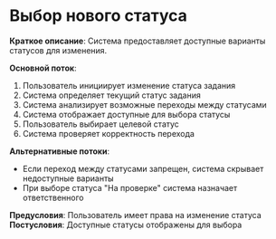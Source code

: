 # Выбор нового статуса

**Краткое описание**: Система предоставляет доступные варианты статусов для изменения.

**Основной поток**:
1. Пользователь инициирует изменение статуса задания
2. Система определяет текущий статус задания
3. Система анализирует возможные переходы между статусами
4. Система отображает доступные для выбора статусы
5. Пользователь выбирает целевой статус
6. Система проверяет корректность перехода

**Альтернативные потоки**:
- Если переход между статусами запрещен, система скрывает недоступные варианты
- При выборе статуса "На проверке" система назначает ответственного

**Предусловия**: Пользователь имеет права на изменение статуса
**Постусловия**: Доступные статусы отображены для выбора
